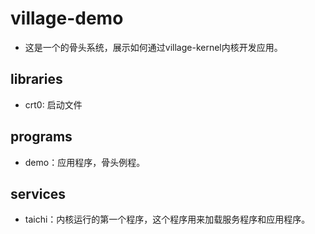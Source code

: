 # village-demo

- 这是一个的骨头系统，展示如何通过village-kernel内核开发应用。

## libraries
- crt0: 启动文件

## programs
- demo：应用程序，骨头例程。

## services
- taichi：内核运行的第一个程序，这个程序用来加载服务程序和应用程序。
